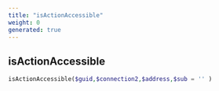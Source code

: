 ```yaml
---
title: "isActionAccessible"
weight: 0
generated: true
---
```


## isActionAccessible



```php
isActionAccessible($guid,$connection2,$address,$sub = '' )
```





